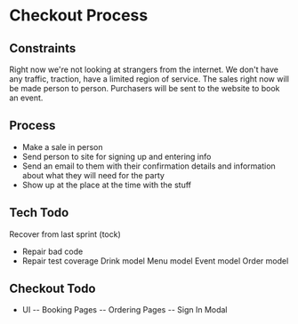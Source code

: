 Checkout Process
=================


Constraints
-----------
Right now we're not looking at strangers from the internet.  We don't have any traffic, traction, have a limited region of service.  The sales right now will be made person to person.  Purchasers will be sent to the website to book an event.


Process
-------
 - Make a sale in person
 - Send person to site for signing up and entering info
 - Send an email to them with their confirmation details and information about what they will need for the party
 - Show up at the place at the time with the stuff



Tech Todo
----------
Recover from last sprint (tock)
 - Repair bad code
 - Repair test coverage
Drink model
Menu model
Event model
Order model

Checkout Todo
-------------
 - UI
  -- Booking Pages
  -- Ordering Pages
  -- Sign In Modal

